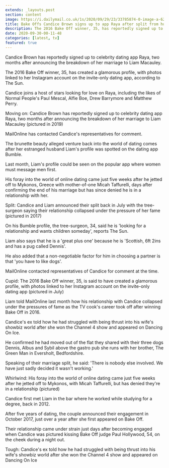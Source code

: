 ```yaml
---
extends: _layouts.post
section: content
image: https://i.dailymail.co.uk/1s/2020/09/29/23/33785874-0-image-a-62_1601419529120.jpg 
title: Bake Offs Candice Brown signs up to app Raya after split from husband Liam Macauley 
description: The 2016 Bake Off winner, 35, has reportedly signed up to celebrity dating app Raya, two months after announcing the breakdown of her marriage to Liam Macauley.  
date: 2020-09-30-00-11-48 
categories: [latest, tv] 
featured: true 
--- 
```

Candice Brown has reportedly signed up to celebrity dating app Raya, two months after announcing the breakdown of her marriage to Liam Macauley. 

The 2016 Bake Off winner, 35, has created a glamorous profile, with photos linked to her Instagram account on the invite-only dating app, according to The Sun. 

Candice joins a host of stars looking for love on Raya, including the likes of Normal People's Paul Mescal, Alfie Boe, Drew Barrymore and Matthew Perry. 

Moving on: Candice Brown has reportedly signed up to celebrity dating app Raya, two months after announcing the breakdown of her marriage to Liam Macauley (pictured in 2019)

MailOnline has contacted Candice's representatives for comment. 

The brunette beauty alleged venture back into the world of dating comes after her estranged husband Liam's profile was spotted on the dating app Bumble. 

Last month, Liam's profile could be seen on the popular app where women must message men first.

His foray into the world of online dating came just five weeks after he jetted off to Mykonos, Greece with mother-of-one Micah Taffurelli, days after confirming the end of his marriage but has since denied he is in a relationship with her. 

Split: Candice and Liam announced their split back in July with the tree-surgeon saying their relationship collapsed under the pressure of her fame (pictured in 2017)

On his Bumble profile, the tree-surgeon, 34, said he is 'looking for a relationship and wants children someday', reports The Sun. 

Liam also says that he is a 'great plus one' because he is 'Scottish, 6ft 2ins and has a pug called Dennis'.  

He also added that a non-negotiable factor for him in choosing a partner is that 'you have to like dogs'.

MailOnline contacted representatives of Candice for comment at the time.    

Cupid: The 2016 Bake Off winner, 35, is said to have created a glamorous profile, with photos linked to her Instagram account on the invite-only dating app (pictured in July)

Liam told MailOnline last month how his relationship with Candice collapsed under the pressures of fame as the TV cook's career took off after winning Bake Off in 2016. 

Candice's ex told how he had struggled with being thrust into his wife's showbiz world after she won the Channel 4 show and appeared on Dancing On Ice.  

He confirmed he had moved out of the flat they shared with their three dogs Dennis, Albus and Sybil above the gastro pub she runs with her brother, The Green Man in Eversholt, Bedfordshire.

Speaking of their marriage split, he said: 'There is nobody else involved. We have just sadly decided it wasn't working.'

Whirlwind: His foray into the world of online dating came just five weeks after he jetted off to Mykonos, with Micah Taffurelli, but has denied they're in a relationship (pictured) 

Candice first met Liam in the bar where he worked while studying for a degree, back in 2012.

After five years of dating, the couple announced their engagement in October 2017, just over a year after she first appeared on Bake Off.

Their relationship came under strain just days after becoming engaged when Candice was pictured kissing Bake Off judge Paul Hollywood, 54, on the cheek during a night out.  

Tough: Candice's ex told how he had struggled with being thrust into his wife's showbiz world after she won the Channel 4 show and appeared on Dancing On Ice

